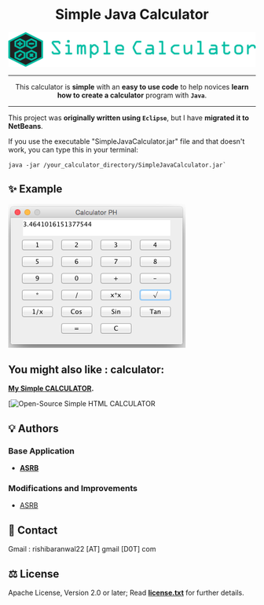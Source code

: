 <div align="center">

# Simple Java Calculator

![Logo Simple Java Calculator](logo.png)

---

This calculator is **simple** with an **easy to use code** to help novices **learn how to create a calculator** program with **`Java`**.

---

</div>

This project was **originally written using `Eclipse`**, but I have **migrated it to NetBeans**.

If you use the executable "SimpleJavaCalculator.jar" file and that doesn't work, you can type this in your terminal:

```shell
java -jar /your_calculator_directory/SimpleJavaCalculator.jar`
```

## :sparkles: Example

![Example: Java Calculator](Screenshots/screenshot.png)

## You might also like : calculator:

**[My Simple CALCULATOR](https://github.com/RISHI-BARANWAL/Calculator-).**

[![Open-Source Simple HTML CALCULATOR]("Screenshots/screenshot2.png")


## 💡 Authors

### Base Application

- **[ASRB](https://github.com/RISHI-BARANWAL)**

### Modifications and Improvements

- [ASRB](https://github.com/RISHI-BARANWAL)


## 📮 Contact

Gmail : rishibaranwal22 [AT] gmail [D0T] com


## ⚖️ License

Apache License, Version 2.0 or later; Read **[license.txt](./license.txt)** for further details.
